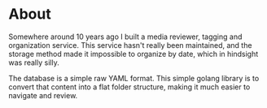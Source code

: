 # About

Somewhere around 10 years ago I built a media reviewer, tagging and organization service.  This service hasn't really been maintained, and the storage method made it impossible to organize by date, which in hindsight was really silly.

The database is a simple raw YAML format.  This simple golang library is to convert that content into a flat folder structure, making it much easier to navigate and review. 
